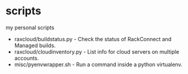 # scripts

my personal scripts

* raxcloud/buildstatus.py - Check the status of RackConnect and Managed builds.
* raxcloud/cloudinventory.py - List info for cloud servers on multiple accounts.
* misc/pyenvwrapper.sh - Run a command inside a python virtualenv.
